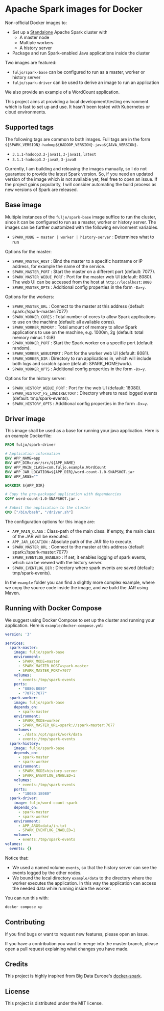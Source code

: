 # Apache Spark images for Docker

Non-official Docker images to:
- Set up a [Standalone](https://spark.apache.org/docs/latest/spark-standalone.html) Apache Spark cluster with
    - A master node
    - Multiple workers
    - A history server
- Package and run Spark-enabled Java applications inside the cluster

Two images are featured:
- `fuljo/spark-base` can be configured to run as a master, worker or history server
- `fuljo/spark-driver` can be used to derive an image to run an application

We also provide an example of a WordCount application.

This project aims at providing a local development/testing environment which is fast to set up and use. It hasn't been tested with Kubernetes or cloud environments.

## Supported tags
The following tags are common to both images.
Full tags are in the form `${SPARK_VERSION}-hadoop${HADOOP_VERSION}-java${JAVA_VERSION}`.

- `3.1.1-hadoop3.2-java11`, `3-java11`, `latest`
- `3.1.1-hadoop3.2-java8`, `3-java8`

Currently, I am building and releasing the images manually, so I do not guarantee to provide the latest Spark version.
So, if you need an updated version of the image which is not available yet, feel free to open an issue.
If the project gains popularity, I will consider automating the build process as new versions of Spark are released.

## Base image
Multiple instances of the `fuljo/spark-base` image suffice to run the cluster, since it can be configured to run as a master, worker or history server. The images can be further customized with the following environment variables.

- `SPARK_MODE = master | worker | history-server` : Determines what to run

Options for the master:
- `SPARK_MASTER_HOST` : Bind the master to a specific hostname or IP address, for example the name of the service.
- `SPARK_MASTER_PORT` : Start the master on a different port (default: 7077).
- `SPARK_MASTER_WEBUI_PORT` : Port for the master web UI (default: 8080). The web UI can be accessed from the host at `http://localhost:8080`
- `SPARK_MASTER_OPTS` : Additional config properties in the form `-Dx=y`.

Options for the workers:
- `SPARK_MASTER_URL` : Connect to the master at this address (default spark://spark-master:7077)
- `SPARK_WORKER_CORES` : Total number of cores to allow Spark applications to use on the machine (default: all available cores).
- `SPARK_WORKER_MEMORY` : Total amount of memory to allow Spark applications to use on the machine, e.g. 1000m, 2g (default: total memory minus 1 GiB)
- `SPARK_WORKER_PORT` : Start the Spark worker on a specific port (default: random).
- `SPARK_WORKER_WEBUIPORT` : Port for the worker web UI (default: 8081).
- `SPARK_WORKER_DIR` : Directory to run applications in, which will include both logs and scratch space (default: SPARK_HOME/work).
- `SPARK_WORKER_OPTS` : Additional config properties in the form `-Dx=y`.

Options for the history server:
- `SPARK_HISTORY_WEBUI_PORT` : Port for the web UI (default: 18080).
- `SPARK_HISTORY_FS_LOGDIRECTORY` : Directory where to read logged events (default: tmp/spark-events).
- `SPARK_HISTORY_OPTS` : Additional config properties in the form `-Dx=y`.

## Driver image
This image shall be used as a base for running your java application. Here is an example Dockerfile:
```Dockerfile
FROM fuljo/spark-driver

# Application information
ENV APP_NAME=app
ENV APP_DIR=/usr/src/${APP_NAME}
ENV APP_MAIN_CLASS=com.fuljo.example.WordCount
ENV APP_JAR_LOCATION=${APP_DIR}/word-count-1.0-SNAPSHOT.jar
ENV APP_ARGS=""

WORKDIR ${APP_DIR}

# Copy the pre-packaged application with dependencies
COPY word-count-1.0-SNAPSHOT.jar .

# Submit the application to the cluster
CMD ["/bin/bash", "/driver.sh"]
```

The configuration options for this image are:
- `APP_MAIN_CLASS` : Class-path of the main class. If empty, the main class of the JAR will be executed.
- `APP_JAR_LOCATION` : Absolute path of the JAR file to execute.
- `SPARK_MASTER_URL` : Connect to the master at this address (default spark://spark-master:7077)
- `SPARK_EVENTLOG_ENABLED` : If set, it enables logging of spark events, which can be viewed with the history server.
- `SPARK_EVENTLOG_DIR` : Directory where spark events are saved (default: tmp/spark-events).

In the `example` folder you can find a slightly more complex example, where we copy the source code inside the image, and we build the JAR using Maven.

## Running with Docker Compose
We suggest using Docker Compose to set up the cluster and running your application. Here is `example/docker-compose.yml`:
```yml
version: '3'

services:
  spark-master:
    image: fuljo/spark-base
    environment:
      - SPARK_MODE=master
      - SPARK_MASTER_HOST=spark-master
      - SPARK_MASTER_PORT=7077
    volumes:
      - events:/tmp/spark-events
    ports:
      - "8080:8080"
      - "7077:7077"
  spark-worker:
    image: fuljo/spark-base
    depends_on:
      - spark-master
    environment:
      - SPARK_MODE=worker
      - SPARK_MASTER_URL=spark://spark-master:7077
    volumes:
      - ./data:/opt/spark/work/data
      - events:/tmp/spark-events
  spark-history:
    image: fuljo/spark-base
    depends_on:
      - spark-master
      - spark-worker
    environment:
      - SPARK_MODE=history-server
      - SPARK_EVENTLOG_ENABLED=1
    volumes:
      - events:/tmp/spark-events
    ports:
      - "18080:18080"
  spark-driver:
    image: fuljo/word-count-spark
    depends_on:
      - spark-master
      - spark-worker
    environment:
      - APP_ARGS=data/in.txt
      - SPARK_EVENTLOG_ENABLED=1
    volumes:
      - events:/tmp/spark-events
volumes:
  events: {}
```

Notice that:
- We used a named volume `events`, so that the history server can see the events logged by the other nodes.
- We bound the local directory `example/data` to the directory where the worker executes the application. In this way the application can access the needed data while running inside the worker.

You can run this with:
```sh
docker compose up
```

## Contributing
If you find bugs or want to request new features, please open an issue.

If you have a contribution you want to merge into the master branch, please open a pull request explaining what changes you have made.

## Credits
This project is highly inspired from Big Data Europe's [docker-spark](https://github.com/big-data-europe/docker-spark).

## License
This project is distributed under the MIT license.